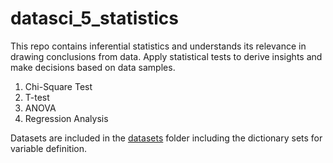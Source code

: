# datasci_5_statistics

This repo contains inferential statistics and understands its relevance in drawing conclusions from data. Apply statistical tests to derive insights and make decisions based on data samples. 

1. Chi-Square Test
2. T-test
3. ANOVA
4. Regression Analysis


Datasets are included in the [datasets](https://github.com/EugeneHsiung/datasci_5_statistics/tree/main/datasets) folder including the dictionary sets for variable definition. 
